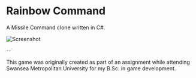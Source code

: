 # Rainbow Command

A Missile Command clone written in C#.

![Screenshot](https://raw.githubusercontent.com/rfoligno/game-rainbow-command/master/screenshot.png)

--

This game was originally created as part of an assignment while attending Swansea Metropolitan University for my B.Sc. in game development.
